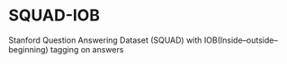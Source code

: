 # SQUAD-IOB
Stanford Question Answering Dataset (SQUAD) with IOB(Inside–outside–beginning) tagging on answers
